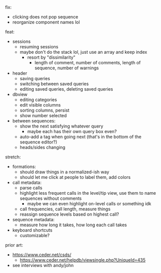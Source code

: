 fix:

- clicking does not pop sequence
- reorganize component names lol

feat:

- sessions
  - resuming sessions
  - maybe don't do the stack lol, just use an array and keep index
    - resort by "dissimilarity"
      - length of comment, number of comments, length of sequence, number of warnings
- header
  - saving queries
  - switching between saved queries
  - editing saved queries, deleting saved queries
- dbview
  - editing categories
  - edit visible columns
  - sorting columns, persist
  - show number selected
- between sequences:
  - show the next satisfying whatever query
    - maybe each has their own query box even?
  - auto-add a tag when going next (that's in the bottom of the sequence editor?)
  - heads/sides changing

stretch:

- formations:
  - should draw things in a normalized-ish way
  - should let me click at people to label them, add colors
- call metadata:
  - parse calls
  - highlight less frequent calls in the level/tip view, use them to name sequences without comments
    - maybe we can even highlight on-level calls or something idk
  - call frequencies, call length, measure things
  - reassign sequence levels based on highest call?
- sequence metadata:
  - measure how long it takes, how long each call takes
- keyboard shortcuts
  - customizable?

prior art:

- https://www.ceder.net/csds/
  - https://www.ceder.net/helpdb/viewsingle.php?UniqueId=435
- see interviews with andy/john
